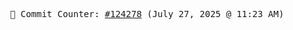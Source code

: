 <p align="center">
    <samp>
        📮 Commit Counter: <a href="https://github.com/Javascript-void0/Javascript-void0/commits/main">#124278</a> (July 27, 2025 @ 11:23 AM)
    </samp>
</p>